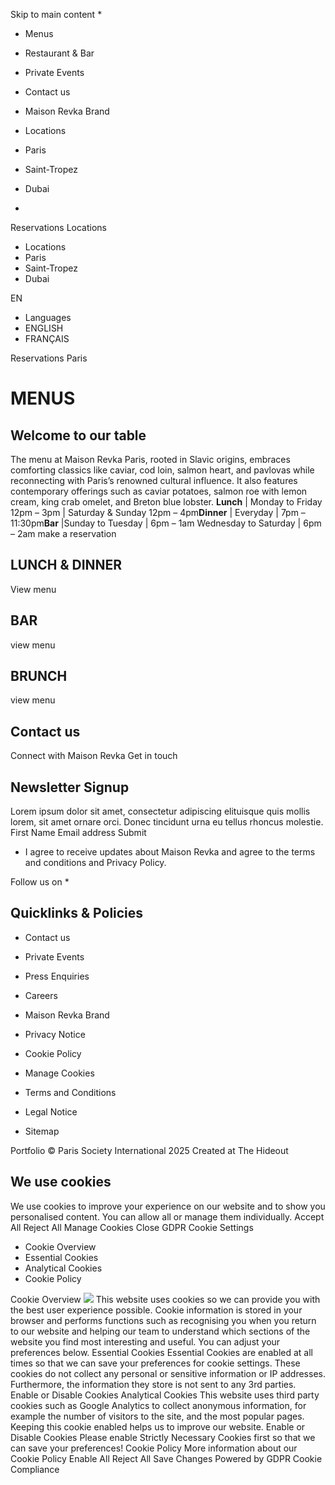 Skip to main content
  * 

  * Menus
  * Restaurant & Bar
  * Private Events
  * Contact us
  * Maison Revka Brand


  * Locations
  * Paris
  * Saint-Tropez
  * Dubai


  * 

Reservations
Locations
  * Locations
  * Paris
  * Saint-Tropez
  * Dubai


EN
  * Languages
  * ENGLISH
  * FRANÇAIS


Reservations
Paris
# MENUS
## Welcome to our table
The menu at Maison Revka Paris, rooted in Slavic origins, embraces comforting classics like caviar, cod loin, salmon heart, and pavlovas while reconnecting with Paris’s renowned cultural influence. It also features contemporary offerings such as caviar potatoes, salmon roe with lemon cream, king crab omelet, and Breton blue lobster.
**Lunch** | Monday to Friday 12pm – 3pm | Saturday & Sunday 12pm – 4pm**Dinner** | Everyday | 7pm – 11:30pm**Bar** |Sunday to Tuesday | 6pm – 1am Wednesday to Saturday | 6pm – 2am
make a reservation
## LUNCH & DINNER
View menu
## BAR
view menu
## BRUNCH
view menu
## Contact us
Connect with Maison Revka
Get in touch
## Newsletter Signup
Lorem ipsum dolor sit amet, consectetur adipiscing elituisque quis mollis lorem, sit amet ornare orci. Donec tincidunt urna eu tellus rhoncus molestie.
First Name
Email address
Submit
  * I agree to receive updates about Maison Revka and agree to the terms and conditions and Privacy Policy.


Follow us on
  * 

## Quicklinks & Policies
  * Contact us
  * Private Events
  * Press Enquiries
  * Careers
  * Maison Revka Brand


  * Privacy Notice
  * Cookie Policy
  * Manage Cookies
  * Terms and Conditions
  * Legal Notice
  * Sitemap


Portfolio
© Paris Society International 2025 Created at The Hideout
## We use cookies
We use cookies to improve your experience on our website and to show you personalised content. You can allow all or manage them individually.
Accept All Reject All Manage Cookies
Close GDPR Cookie Settings
  * Cookie Overview
  * Essential Cookies
  * Analytical Cookies
  * Cookie Policy


Cookie Overview
![](https://maisonrevka.com/paris/app/app-uploads/sites/3/2024/07/maison-revka-stacked.svg)
This website uses cookies so we can provide you with the best user experience possible. Cookie information is stored in your browser and performs functions such as recognising you when you return to our website and helping our team to understand which sections of the website you find most interesting and useful. You can adjust your preferences below.
Essential Cookies
Essential Cookies are enabled at all times so that we can save your preferences for cookie settings. These cookies do not collect any personal or sensitive information or IP addresses. Furthermore, the information they store is not sent to any 3rd parties.
Enable or Disable Cookies
Analytical Cookies
This website uses third party cookies such as Google Analytics to collect anonymous information, for example the number of visitors to the site, and the most popular pages. Keeping this cookie enabled helps us to improve our website.
Enable or Disable Cookies
Please enable Strictly Necessary Cookies first so that we can save your preferences!
Cookie Policy
More information about our Cookie Policy
Enable All Reject All Save Changes
Powered by GDPR Cookie Compliance
